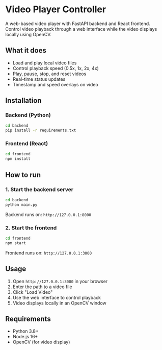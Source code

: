 # Video Player Controller

A web-based video player with FastAPI backend and React frontend. Control video playback through a web interface while the video displays locally using OpenCV.

## What it does

- Load and play local video files
- Control playback speed (0.5x, 1x, 2x, 4x)
- Play, pause, stop, and reset videos
- Real-time status updates
- Timestamp and speed overlays on video

## Installation

### Backend (Python)
```bash
cd backend
pip install -r requirements.txt
```

### Frontend (React)
```bash
cd frontend
npm install
```

## How to run

### 1. Start the backend server
```bash
cd backend
python main.py
```
Backend runs on: `http://127.0.0.1:8000`

### 2. Start the frontend
```bash
cd frontend
npm start
```
Frontend runs on: `http://127.0.0.1:3000`

## Usage

1. Open `http://127.0.0.1:3000` in your browser
2. Enter the path to a video file
3. Click "Load Video"
4. Use the web interface to control playback
5. Video displays locally in an OpenCV window

## Requirements

- Python 3.8+
- Node.js 16+
- OpenCV (for video display)
